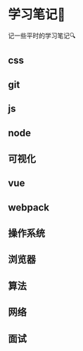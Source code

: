 # 学习笔记📓
记一些平时的学习笔记🔍

## css
## git
## js
## node
## 可视化
##  vue
## webpack
##  操作系统
##  浏览器
##  算法
##  网络
##  面试
